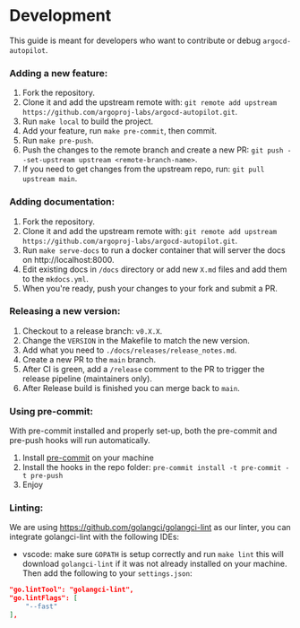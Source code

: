 # Development
This guide is meant for developers who want to contribute or debug `argocd-autopilot`.

### Adding a new feature:
1. Fork the repository.
2. Clone it and add the upstream remote with: `git remote add upstream https://github.com/argoproj-labs/argocd-autopilot.git`.
3. Run `make local` to build the project.
4. Add your feature, run `make pre-commit`, then commit.
5. Run `make pre-push`.
6. Push the changes to the remote branch and create a new PR: `git push --set-upstream upstream <remote-branch-name>`.
7. If you need to get changes from the upstream repo, run: `git pull upstream main`.

### Adding documentation:
1. Fork the repository.
2. Clone it and add the upstream remote with: `git remote add upstream https://github.com/argoproj-labs/argocd-autopilot.git`.
3. Run `make serve-docs` to run a docker container that will server the docs on http://localhost:8000.
4. Edit existing docs in `/docs` directory or add new `X.md` files and add them to the `mkdocs.yml`.
5. When you're ready, push your changes to your fork and submit a PR.

### Releasing a new version:
1. Checkout to a release branch: `v0.X.X`.
2. Change the `VERSION` in the Makefile to match the new version.
3. Add what you need to `./docs/releases/release_notes.md`.
4. Create a new PR to the `main` branch.
5. After CI is green, add a `/release` comment to the PR to trigger the release pipeline (maintainers only).
6. After Release build is finished you can merge back to `main`.

### Using pre-commit:
With pre-commit installed and properly set-up, both the pre-commit and pre-push hooks will run automatically.

1. Install [pre-commit](https://pre-commit.com/#install) on your machine
2. Install the hooks in the repo folder: `pre-commit install -t pre-commit -t pre-push`
3. Enjoy


### Linting:
We are using https://github.com/golangci/golangci-lint as our linter, you can integrate golangci-lint with the following IDEs:

- vscode: make sure `GOPATH` is setup correctly and run `make lint` this will download `golangci-lint` if it was not already installed on your machine. Then add the following to your `settings.json`:
```json
"go.lintTool": "golangci-lint",
"go.lintFlags": [
    "--fast"
],
```
